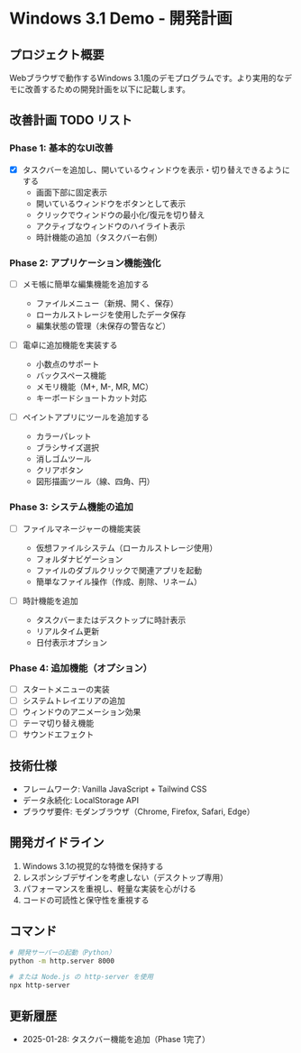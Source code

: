 # Windows 3.1 Demo - 開発計画

## プロジェクト概要
Webブラウザで動作するWindows 3.1風のデモプログラムです。より実用的なデモに改善するための開発計画を以下に記載します。

## 改善計画 TODO リスト

### Phase 1: 基本的なUI改善
- [x] タスクバーを追加し、開いているウィンドウを表示・切り替えできるようにする
  - 画面下部に固定表示
  - 開いているウィンドウをボタンとして表示
  - クリックでウィンドウの最小化/復元を切り替え
  - アクティブなウィンドウのハイライト表示
  - 時計機能の追加（タスクバー右側）

### Phase 2: アプリケーション機能強化
- [ ] メモ帳に簡単な編集機能を追加する
  - ファイルメニュー（新規、開く、保存）
  - ローカルストレージを使用したデータ保存
  - 編集状態の管理（未保存の警告など）

- [ ] 電卓に追加機能を実装する
  - 小数点のサポート
  - バックスペース機能
  - メモリ機能（M+, M-, MR, MC）
  - キーボードショートカット対応

- [ ] ペイントアプリにツールを追加する
  - カラーパレット
  - ブラシサイズ選択
  - 消しゴムツール
  - クリアボタン
  - 図形描画ツール（線、四角、円）

### Phase 3: システム機能の追加
- [ ] ファイルマネージャーの機能実装
  - 仮想ファイルシステム（ローカルストレージ使用）
  - フォルダナビゲーション
  - ファイルのダブルクリックで関連アプリを起動
  - 簡単なファイル操作（作成、削除、リネーム）

- [ ] 時計機能を追加
  - タスクバーまたはデスクトップに時計表示
  - リアルタイム更新
  - 日付表示オプション

### Phase 4: 追加機能（オプション）
- [ ] スタートメニューの実装
- [ ] システムトレイエリアの追加
- [ ] ウィンドウのアニメーション効果
- [ ] テーマ切り替え機能
- [ ] サウンドエフェクト

## 技術仕様
- フレームワーク: Vanilla JavaScript + Tailwind CSS
- データ永続化: LocalStorage API
- ブラウザ要件: モダンブラウザ（Chrome, Firefox, Safari, Edge）

## 開発ガイドライン
1. Windows 3.1の視覚的な特徴を保持する
2. レスポンシブデザインを考慮しない（デスクトップ専用）
3. パフォーマンスを重視し、軽量な実装を心がける
4. コードの可読性と保守性を重視する

## コマンド
```bash
# 開発サーバーの起動（Python）
python -m http.server 8000

# または Node.js の http-server を使用
npx http-server
```

## 更新履歴
- 2025-01-28: タスクバー機能を追加（Phase 1完了）